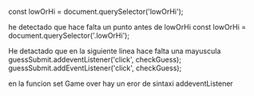 const lowOrHi = document.querySelector('lowOrHi');
<p> he detectado que hace falta un punto antes de lowOrHi
const lowOrHi = document.querySelector('.lowOrHi');

<p> He detactado que en la siguiente linea hace falta una mayuscula guessSubmit.addeventListener('click', checkGuess);
guessSubmit.addEventListener('click', checkGuess);

<p> en la funcion set Game over hay un eror de sintaxi addeventListener
